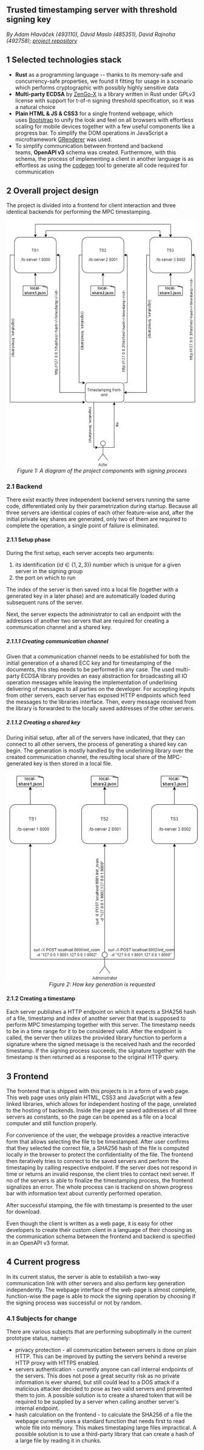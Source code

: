 ## Trusted timestamping server with threshold signing key

*By Adam Hlaváček (493110), Dávid Maslo (485351), David Rajnoha (492758);* [*project repository*](https://github.com/davidmaslo/timestamping-server/)

## 1 Selected technologies stack

- **Rust** as a programming language -- thanks to its memory-safe and concurrency-safe properties, we found it fitting for usage in a scenario which performs cryptographic with possibly highly sensitive data
- **Multi-party ECDSA** by [ZenGo-X](https://github.com/ZenGo-X/multi-party-ecdsa/) is a library written in Rust under GPLv3 license with support for t-of-n signing threshold specification, so it was a natural choice
- **Plain HTML & JS & CSS3** for a single frontend webpage, which uses [Bootstrap](https://getbootstrap.com/docs/5.0/) to unify the look and feel on all browsers with effortless scaling for mobile devices together with a few useful components like a progress bar. To simplify the DOM operations in JavaScript a microframework [GRenderer](https://github.com/QRGameStudio/web-libs/tree/main/GRenderer) was used.
- To simplify communication between frontend and backend teams, **OpenAPI v3** schema was created. Furthermore, with this schema, the process of implementing a client in another language is as effortless as using the [codegen](https://github.com/swagger-api/swagger-codegen) tool to generate all code required for communication

## 2 Overall project design

The project is divided into a frontend for client interaction and three identical backends for performing the MPC timestamping.

<img src="signing.png" style="margin: auto; display: block" />
<center><i>Figure 1: A diagram of the project components with signing procees</i></center>

### 2.1 Backend

There exist exactly three independent backend servers running the same code, differentiated only by their parametrization during startup. Because all three servers are identical copies of each other feature-wise and, after the initial private key shares are generated, only two of them are required to complete the operation, a single point of failure is eliminated.

#### 2.1.1 Setup phase

During the first setup, each server accepts two arguments:

1. its identification ($id \in \{1,2,3\}$) number which is unique for a given server in the signing group
2. the port on which to run

The index of the server is then saved into a local file (together with a generated key in a later phase) and are automatically loaded during subsequent runs of the server.

Next, the server expects the administrator to call an endpoint with the addresses of another two servers that are required for creating a communication channel and a shared key.

##### 2.1.1.1 Creating communication channel

Given that a communication channel needs to be established for both the initial generation of a shared ECC key and for timestamping of the documents, this step needs to be performed in any case. The used multi-party ECDSA library provides an easy abstraction for broadcasting all IO operation messages while leaving the implementation of underlining delivering of messages to all parties on the developer. For accepting inputs from other servers, each server has exposed HTTP endpoints which feed the messages to the libraries interface. Then, every message received from the library is forwarded to the locally saved addresses of the other servers.

##### 2.1.1.2 Creating a shared key

During initial setup, after all of the servers have indicated, that they can connect to all other servers, the process of generating a shared key can begin. The generation is mostly handled by the underlining library over the created communication channel, the resulting local share of the MPC-generated key is then stored in a local file.

<img src="key_generation.png" style="margin: auto; display: block" />
<center><i>Figure 2: How key generation is requested</i></center>

#### 2.1.2 Creating a timestamp

Each server publishes a HTTP endpoint on which it expects a SHA256 hash of a file,  timestamp and index of another server that that is supposed to perform MPC timestamping together with this server. The timestamp needs to be in a time range for it to be considered valid. After the endpoint is called, the server then utilizes the provided library function to perform a signature where the signed message is the received hash and the recorded timestamp. If the signing process succeeds, the signature together with the timestamp is then returned as a response to the original HTTP query.

## 3 Frontend

The frontend that is shipped with this projects is in a form of a web page. This web page uses only plain HTML, CSS3 and JavaScript with a few linked libraries, which allows for independent hosting of the page, unrelated to the hosting of backends. Inside the page are saved addresses of all three servers as constants, so the page can be opened as a file on a local computer and still function properly.

For convenience of the user, the webpage provides a reactive interactive form that allows selecting the file to be timestamped. After user confirms that they selected the correct file, a SHA256 hash of the file is computed locally in the browser to protect the confidentiality of the file. The frontend then iteratively tries to connect to the saved servers and perform the timestaping by calling respective endpoint. If the server does not respond in time or returns an invalid response, the client tries to contact next server. If no of the servers is able to finalize the timestamping process, the frontend signalizes an error. The whole process can is trackend on shown progress bar with information text about currently performed operation.

After successful stamping, the file with timestamp is presented to the user for download.

Even though the client is written as a web page, it is easy for other developers to create their custom client in a language of their choosing as the communication schema between the frontend and backend is specified in an OpenAPI v3 format.

## 4 Current progress

In its current status, the server is able to estabilish a two-way communication link with other servers and also perform key generation independently. The webpage interface of the web-page is almost complete, function-wise the page is able to mock the signing operation by choosing if the signing process was successful or not by random.

### 4.1 Subjects for change

There are various subjects that are performing suboptimally in the current prototype status, namely:

- privacy protection - all communication between servers is done on plain HTTP. This can be improved by putting the servers behind a reverse HTTP proxy with HTTPS enabled.
- servers authentication - currently anyone can call internal endpoints of the servers. This does not pose a great security risk as no private information is ever shared, but still could lead to a DOS attack if a malicious attacker decided to pose as two valid servers and prevented them to join. A possible solution is to create a shared token that will be required to be supplied by a server when calling another server's internal endpoint.
- hash calculation on the frontend - to calculate the SHA256 of a file the webpage currently uses a standard function that needs first to read whole file into memory. This makes timestaping large files impractical. A possible solution is to use a third-party library that can create a hash of a large file by reading it in chunks.
